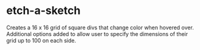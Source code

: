 # etch-a-sketch

Creates a 16 x 16 grid of square divs that change color when hovered over.
Additional options added to allow user to specify the dimensions of their grid up to 100 on each side.